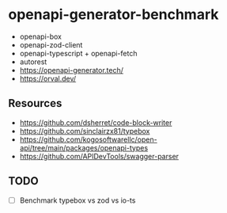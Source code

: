 # openapi-generator-benchmark

- openapi-box
- openapi-zod-client
- openapi-typescript + openapi-fetch
- autorest
- https://openapi-generator.tech/
- https://orval.dev/

## Resources

- https://github.com/dsherret/code-block-writer
- https://github.com/sinclairzx81/typebox
- https://github.com/kogosoftwarellc/open-api/tree/main/packages/openapi-types
- https://github.com/APIDevTools/swagger-parser

## TODO

- [ ] Benchmark typebox vs zod vs io-ts
